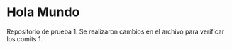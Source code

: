 # Hola Mundo
Repositorio de prueba
1.
Se realizaron cambios en el archivo para verificar los comits
1.
